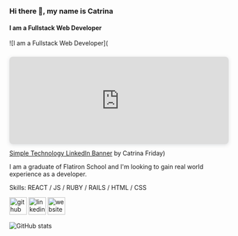 ### Hi there 👋, my name is Catrina
#### I am a Fullstack Web Developer
![I am a Fullstack Web Developer](<div style="position: relative; width: 100%; height: 0; padding-top: 30.3571%;  padding-bottom: 48px; box-shadow: 0 2px 8px 0 rgba(63,69,81,0.16); margin-top: 1.6em; margin-bottom: 0.9em; overflow: hidden;  border-radius: 8px; will-change: transform;">   <iframe style="position: absolute; width: 100%; height: 100%; top: 0; left: 0; border: none; padding: 0;margin: 0;"     src="https:&#x2F;&#x2F;www.canva.com&#x2F;design&#x2F;DAEL7M7uEts&#x2F;view?embed">   </iframe> </div> <a href="https:&#x2F;&#x2F;www.canva.com&#x2F;design&#x2F;DAEL7M7uEts&#x2F;view?utm_content=DAEL7M7uEts&amp;utm_campaign=designshare&amp;utm_medium=embeds&amp;utm_source=link" target="_blank" rel="noopener">Simple Technology LinkedIn Banner</a> by Catrina Friday)

I am a graduate of Flatiron School and I'm looking to gain real world experience as a developer. 

Skills:  REACT / JS / RUBY / RAILS / HTML / CSS



[<img src='https://cdn.jsdelivr.net/npm/simple-icons@3.0.1/icons/github.svg' alt='github' height='40'>](https://github.com/catfriday)  [<img src='https://cdn.jsdelivr.net/npm/simple-icons@3.0.1/icons/linkedin.svg' alt='linkedin' height='40'>](https://www.linkedin.com/in/catrina-friday/)  [<img src='https://cdn.jsdelivr.net/npm/simple-icons@3.0.1/icons/icloud.svg' alt='website' height='40'>](catrinafriday.com)  

![GitHub stats](https://github-readme-stats.vercel.app/api?username=catfriday&show_icons=true)  


